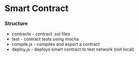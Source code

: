# Smart Contract

### Structure

- contracts - contract .sol files
- test - contract tests using mocha
- compile.js - compiles and export a contract
- deploy.js - deploys smart contract to test network (not local)


